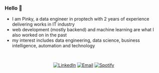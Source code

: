 ### Hello 👋
 
- I am Pinky, a data engineer in proptech with 2 years of experience delivering works in IT industry
- web development (mostly backend) and machine learning are what I also worked on in the past 
- my interest includes data engineering, data science, business intelligence, automation and technology

<br />


<div align="center">

[![LinkedIn](https://img.shields.io/badge/linkedin-0c65c2.svg?&style=for-the-badge&logo=linkedin&logoColor=white)](https://www.linkedin.com/in/pinky-gautam/)
[![Email](https://img.shields.io/badge/email-ea4435?&style=for-the-badge&logo=gmail&logoColor=white)](mailto:pinky.gtm@outlook.com)
[![Spotify](https://img.shields.io/badge/Spotify-1ccc5b?style=for-the-badge&logo=spotify&logoColor=white)](https://open.spotify.com/playlist/0ZzFiccqVn5KuW87IhIuSm?si=30138dd2aa87403b)
<!-- [![Website](https://img.shields.io/badge/Website-7c3aed?style=for-the-badge&logo=githubsponsors&logoColor=white)]() -->

 </div>
